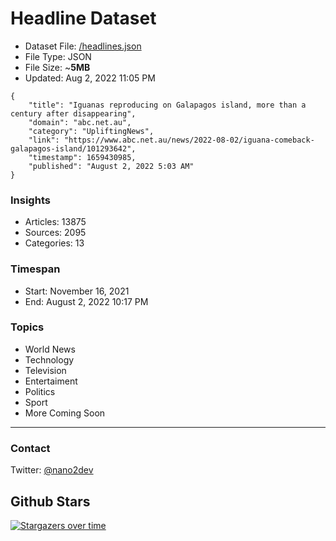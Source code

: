 # Headline Dataset

- Dataset File: [/headlines.json](https://raw.githubusercontent.com/fwd/news/master/headlines.json) 
- File Type: JSON
- File Size: ~**5MB**
- Updated: Aug 2, 2022 11:05 PM

```
{
    "title": "Iguanas reproducing on Galapagos island, more than a century after disappearing",
    "domain": "abc.net.au",
    "category": "UpliftingNews",
    "link": "https://www.abc.net.au/news/2022-08-02/iguana-comeback-galapagos-island/101293642",
    "timestamp": 1659430985,
    "published": "August 2, 2022 5:03 AM"
}
```

### Insights

- Articles: 13875
- Sources: 2095
- Categories: 13

### Timespan

- Start: November 16, 2021
- End: August 2, 2022 10:17 PM

### Topics

- World News
- Technology
- Television
- Entertaiment
- Politics
- Sport
- More Coming Soon

---

### Contact 

Twitter: [@nano2dev](https://twitter.com/nano2dev)

## Github Stars

[![Stargazers over time](https://starchart.cc/fwd/news.svg)](https://starchart.cc/fwd/news)
	